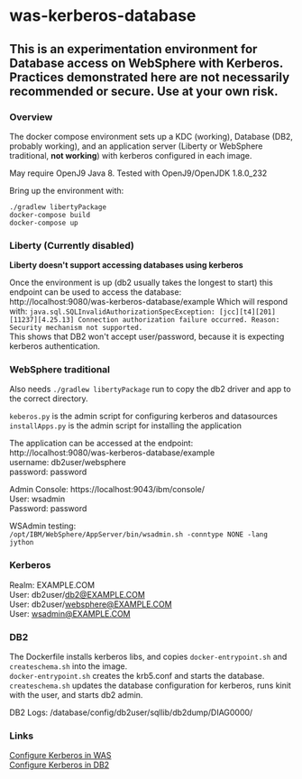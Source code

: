# was-kerberos-database

## This is an experimentation environment for Database access on WebSphere with Kerberos. Practices demonstrated here are not necessarily recommended or secure. Use at your own risk.

### Overview

The docker compose environment sets up a KDC (working), Database (DB2, probably working), and an application server (Liberty or WebSphere traditional, **not working**) with kerberos configured in each image. 

May require OpenJ9 Java 8. Tested with OpenJ9/OpenJDK 1.8.0_232

Bring up the environment with:
```
./gradlew libertyPackage
docker-compose build
docker-compose up
```
### Liberty (Currently disabled)
**Liberty doesn't support accessing databases using kerberos**

Once the environment is up (db2 usually takes the longest to start) this endpoint can be used to access the database:  
http://localhost:9080/was-kerberos-database/example
Which will respond with:  `java.sql.SQLInvalidAuthorizationSpecException: [jcc][t4][201][11237][4.25.13] Connection authorization failure occurred. Reason: Security mechanism not supported. `  
This shows that DB2 won't accept user/password, because it is expecting kerberos authentication.

### WebSphere traditional 
Also needs `./gradlew libertyPackage` run to copy the db2 driver and app to the correct directory.

`keberos.py` is the admin script for configuring kerberos and datasources  
`installApps.py` is the admin script for installing the application



The application can be accessed at the endpoint:  
http://localhost:9080/was-kerberos-database/example  
username: db2user/websphere  
password: password

Admin Console: https://localhost:9043/ibm/console/  
User: wsadmin  
Password: password

WSAdmin testing:  
`/opt/IBM/WebSphere/AppServer/bin/wsadmin.sh -conntype NONE -lang jython`

### Kerberos
Realm: EXAMPLE.COM  
User: db2user/db2@EXAMPLE.COM  
User: db2user/websphere@EXAMPLE.COM  
User: wsadmin@EXAMPLE.COM


### DB2
The Dockerfile installs kerberos libs, and copies `docker-entrypoint.sh` and `createschema.sh` into the image.  
`docker-entrypoint.sh` creates the krb5.conf and starts the database.  
`createschema.sh` updates the database configuration for kerberos, runs kinit with the user, and starts db2 admin.

DB2 Logs: /database/config/db2user/sqllib/db2dump/DIAG0000/

### Links
[Configure Kerberos in WAS](https://www.ibm.com/support/knowledgecenter/en/SSEQTP_9.0.5/com.ibm.websphere.base.doc/ae/tsec_kerb_setup.html)  
[Configure Kerberos in DB2](https://www.ibm.com/support/knowledgecenter/en/SSEPGG_11.1.0/com.ibm.db2.luw.admin.sec.doc/doc/c0058525.html)